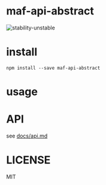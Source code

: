 # maf-api-abstract


![stability-unstable](https://img.shields.io/badge/stability-unstable-yellow.svg)

# install

```
npm install --save maf-api-abstract
```

# usage

# API

see [docs/api.md](docs/api.md)

# LICENSE

MIT
